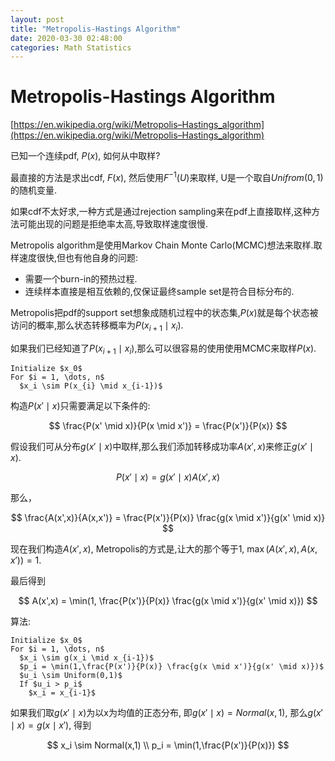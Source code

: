 ```yaml
---
layout: post
title: "Metropolis-Hastings Algorithm"
date: 2020-03-30 02:48:00
categories: Math Statistics
---
```


# Metropolis-Hastings Algorithm

[https://en.wikipedia.org/wiki/Metropolis–Hastings_algorithm](https://en.wikipedia.org/wiki/Metropolis–Hastings_algorithm)

已知一个连续pdf, $P(x)$, 如何从中取样?

最直接的方法是求出cdf, $F(x)$, 然后使用$F^{-1}(U)$来取样, U是一个取自$Unifrom(0,1)$的随机变量.

如果cdf不太好求,一种方式是通过rejection sampling来在pdf上直接取样,这种方法可能出现的问题是拒绝率太高,导致取样速度很慢.

Metropolis algorithm是使用Markov Chain Monte Carlo(MCMC)想法来取样.取样速度很快,但也有他自身的问题:
  - 需要一个burn-in的预热过程.
  - 连续样本直接是相互依赖的,仅保证最终sample set是符合目标分布的.

Metropolis把pdf的support set想象成随机过程中的状态集,$P(x)$就是每个状态被访问的概率,那么状态转移概率为$P(x_{i+1} \mid x_i)$.

如果我们已经知道了$P(x_{i+1} \mid x_i)$,那么可以很容易的使用使用MCMC来取样$P(x)$.

```
Initialize $x_0$
For $i = 1, \dots, n$
  $x_i \sim P(x_{i} \mid x_{i-1})$
```

构造$P(x' \mid x)$只需要满足以下条件的:

$$
\frac{P(x' \mid x)}{P(x \mid x')} = \frac{P(x')}{P(x)}
$$

假设我们可从分布$g(x' \mid x)$中取样,那么我们添加转移成功率$A(x', x)$来修正$g(x' \mid x)$.

$$
P(x' \mid x) = g(x' \mid x) A(x',x)
$$

那么，

$$
\frac{A(x',x)}{A(x,x')} = \frac{P(x')}{P(x)} \frac{g(x \mid x')}{g(x' \mid x)}
$$

现在我们构造$A(x',x)$, Metropolis的方式是,让大的那个等于1, $\max(A(x',x),A(x,x'))= 1$.

最后得到

$$
A(x',x) = \min(1, \frac{P(x')}{P(x)} \frac{g(x \mid x')}{g(x' \mid x)})
$$

算法:

```
Initialize $x_0$
For $i = 1, \dots, n$
  $x_i \sim g(x_i \mid x_{i-1})$
  $p_i = \min(1,\frac{P(x')}{P(x)} \frac{g(x \mid x')}{g(x' \mid x)})$
  $u_i \sim Uniform(0,1)$
  If $u_i > p_i$
    $x_i = x_{i-1}$
```

如果我们取$g(x' \mid x)$为以x为均值的正态分布, 即$g(x' \mid x) = Normal(x,1)$, 那么$g(x' \mid x) = g(x \mid x')$, 得到

$$
x_i \sim Normal(x,1) \\
p_i = \min(1,\frac{P(x')}{P(x)})
$$
